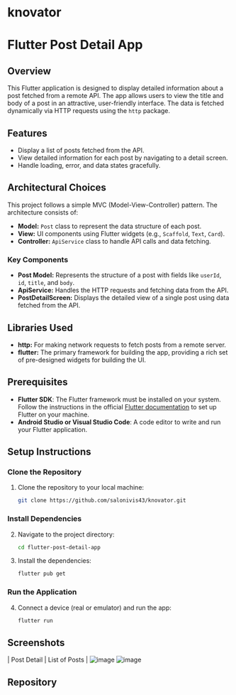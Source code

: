 # knovator

# Flutter Post Detail App

## Overview
This Flutter application is designed to display detailed information about a post fetched from a remote API. The app allows users to view the title and body of a post in an attractive, user-friendly interface. The data is fetched dynamically via HTTP requests using the `http` package.

## Features
- Display a list of posts fetched from the API.
- View detailed information for each post by navigating to a detail screen.
- Handle loading, error, and data states gracefully.

## Architectural Choices
This project follows a simple MVC (Model-View-Controller) pattern. The architecture consists of:
- **Model:** `Post` class to represent the data structure of each post.
- **View:** UI components using Flutter widgets (e.g., `Scaffold`, `Text`, `Card`).
- **Controller:** `ApiService` class to handle API calls and data fetching.

### Key Components
- **Post Model:** Represents the structure of a post with fields like `userId`, `id`, `title`, and `body`.
- **ApiService:** Handles the HTTP requests and fetching data from the API.
- **PostDetailScreen:** Displays the detailed view of a single post using data fetched from the API.

## Libraries Used
- **http:** For making network requests to fetch posts from a remote server.
- **flutter:** The primary framework for building the app, providing a rich set of pre-designed widgets for building the UI.

## Prerequisites
- **Flutter SDK**: The Flutter framework must be installed on your system. Follow the instructions in the official [Flutter documentation](https://flutter.dev/docs/get-started/install) to set up Flutter on your machine.
- **Android Studio or Visual Studio Code**: A code editor to write and run your Flutter application.
  
## Setup Instructions

### Clone the Repository
1. Clone the repository to your local machine:
    ```bash
    git clone https://github.com/salonivis43/knovator.git
    ```
  
### Install Dependencies
2. Navigate to the project directory:
    ```bash
    cd flutter-post-detail-app
    ```

3. Install the dependencies:
    ```bash
    flutter pub get
    ```

### Run the Application
4. Connect a device (real or emulator) and run the app:
    ```bash
    flutter run
    ```

## Screenshots

| Post Detail | List of Posts |
![image](https://github.com/user-attachments/assets/aa95b478-a556-45bc-b63d-a85990d544d6)
![image](https://github.com/user-attachments/assets/77ceec99-86b9-4cf6-a72c-abb222e285e3)



## Repository

